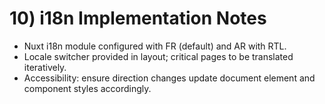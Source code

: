 # 10) i18n Implementation Notes
- Nuxt i18n module configured with FR (default) and AR with RTL.
- Locale switcher provided in layout; critical pages to be translated iteratively.
- Accessibility: ensure direction changes update document element and component styles accordingly.
